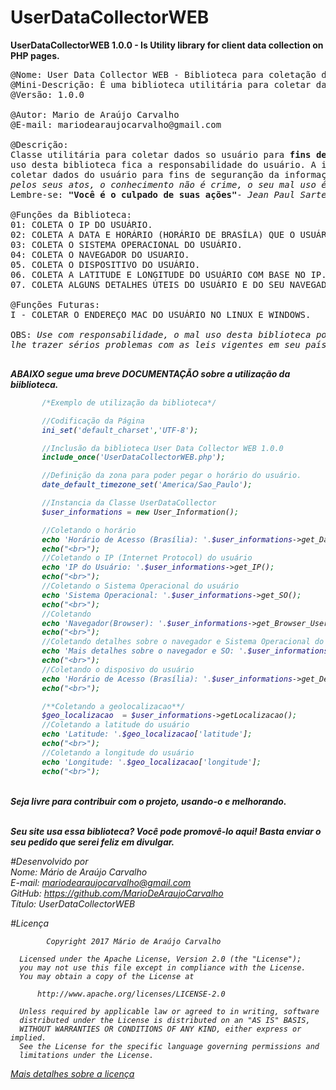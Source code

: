 # UserDataCollectorWEB
<strong>UserDataCollectorWEB 1.0.0 - Is Utility library for client data collection on PHP pages.</strong>

<pre>
@Nome: User Data Collector WEB - Biblioteca para coletação de dados.
@Mini-Descrição: É uma biblioteca utilitária para coletar dados do cliente em páginas online PHP.
@Versão: 1.0.0

@Autor: Mario de Araújo Carvalho 
@E-mail: mariodearaujocarvalho@gmail.com

@Descrição: 
Classe utilitária para coletar dados so usuário para <b>fins de segurança</b>. O mal 
uso desta biblioteca fica a responsabilidade do usuário. A ideia é criar uma interface para
coletar dados do usuário para fins de seguranção da informação. <i>Não nós responsabilizamos
pelos seus atos, o conhecimento não é crime, o seu mal uso é</i>. 
Lembre-se: <strong>"Você é o culpado de suas ações"</strong><i>- Jean Paul Sarte.</i> Tenha essa frase tatuada em seu coração :).

@Funções da Biblioteca:
01: COLETA O IP DO USUÁRIO.
02: COLETA A DATA E HORÁRIO (HORÁRIO DE BRASÍLA) QUE O USUÁRIO ACESSOU O SITE.
03: COLETA O SISTEMA OPERACIONAL DO USUÁRIO.
04: COLETA O NAVEGADOR DO USUARIO.
05. COLETA O DISPOSITIVO DO USUÁRIO.
06. COLETA A LATITUDE E LONGITUDE DO USUÁRIO COM BASE NO IP.
07. COLETA ALGUNS DETALHES ÚTEIS DO USUÁRIO E DO SEU NAVEGADOR.

@Funções Futuras:
I - COLETAR O ENDEREÇO MAC DO USUÁRIO NO LINUX E WINDOWS.

OBS: <i>Use com responsabilidade, o mal uso desta biblioteca pode </br>lhe trazer sérios problemas com as leis vigentes em seu país.</>

</pre>

<b>ABAIXO segue uma breve DOCUMENTAÇÃO sobre a utilização da biiblioteca.</b>

 ```php
		/*Exemplo de utilização da biblioteca*/

		//Codificação da Página
		ini_set('default_charset','UTF-8');

		//Inclusão da biblioteca User Data Collector WEB 1.0.0
		include_once('UserDataCollectorWEB.php');	

		//Definição da zona para poder pegar o horário do usuário.
		date_default_timezone_set('America/Sao_Paulo');

		//Instancia da Classe UserDataCollector
		$user_informations = new User_Information();

		//Coletando o horário
		echo 'Horário de Acesso (Brasília): '.$user_informations->get_Data_Horario();
		echo("<br>");
		//Coletando o IP (Internet Protocol) do usuário
		echo 'IP do Usuário: '.$user_informations->get_IP();
		echo("<br>");
		//Coletando o Sistema Operacional do usuário
		echo 'Sistema Operacional: '.$user_informations->get_SO();
		echo("<br>");
		//Coletando
		echo 'Navegador(Browser): '.$user_informations->get_Browser_User();
		echo("<br>");
		//Coletando detalhes sobre o navegador e Sistema Operacional do usuário
		echo 'Mais detalhes sobre o navegador e SO: '.$user_informations->getMaisDetalhesUserAndBrowser();
		echo("<br>");
		//Coletando o disposivo do usuário
		echo 'Horário de Acesso (Brasília): '.$user_informations->get_Device_User();
		echo("<br>");

		/**Coletando a geolocalizacao**/
		$geo_localizacao  = $user_informations->getLocalizacao();
		//Coletando a latitude do usuário
		echo 'Latitude: '.$geo_localizacao['latitude'];
		echo("<br>");
		//Coletando a longitude do usuário
		echo 'Longitude: '.$geo_localizacao['longitude'];
		echo("<br>");
  ```
  
  </br>
  <b>Seja livre para contribuir com o projeto, usando-o e melhorando.</b>
  </br>
  </br>

<b>Seu site usa essa biblioteca? Você pode promovê-lo aqui! Basta enviar o seu pedido que serei feliz em divulgar.</b>

#Desenvolvido por<br>
Nome: Mário de Araújo Carvalho<br> 
E-mail: mariodearaujocarvalho@gmail.com<br>
GitHub: https://github.com/MarioDeAraujoCarvalho<br>
Título: UserDataCollectorWEB
<br>

#Licença
``` 
        Copyright 2017 Mário de Araújo Carvalho
 
  Licensed under the Apache License, Version 2.0 (the "License");
  you may not use this file except in compliance with the License.
  You may obtain a copy of the License at
 
      http://www.apache.org/licenses/LICENSE-2.0
 
  Unless required by applicable law or agreed to in writing, software
  distributed under the License is distributed on an "AS IS" BASIS,
  WITHOUT WARRANTIES OR CONDITIONS OF ANY KIND, either express or implied.
  See the License for the specific language governing permissions and
  limitations under the License.

````

<a href="https://github.com/MarioDeAraujoCarvalho/User-Data-Collector-WEB/blob/master/LICENSE" target="_blank">Mais detalhes sobre a licença</a>
